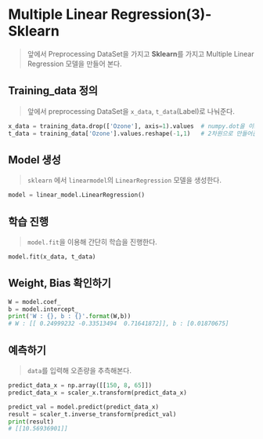 # Multiple Linear Regression(3)-Sklearn

> 앞에서 Preprocessing DataSet을 가지고 **Sklearn**를 가지고 Multiple Linear Regression 모델을 만들어 본다.



## Training_data 정의

> 앞에서 preprocessing DataSet을 `x_data`, `t_data`(Label)로 나눠준다.

```python
x_data = training_data.drop(['Ozone'], axis=1).values  # numpy.dot을 이용해야 하므로 values만 가져온다.
t_data = training_data['Ozone'].values.reshape(-1,1)   # 2차원으로 만들어준다. 
```



## Model 생성

> `sklearn` 에서 `linearmodel`의 `LinearRegression` 모델을 생성한다.

```python
model = linear_model.LinearRegression()
```



## 학습 진행

> `model.fit`을 이용해 간단히 학습을 진행한다.

```python
model.fit(x_data, t_data)
```



## Weight, Bias 확인하기

```python
W = model.coef_
b = model.intercept_
print('W : {}, b : {}'.format(W,b))
# W : [[ 0.24999232 -0.33513494  0.71641872]], b : [0.01870675]
```



## 예측하기

> `data`를 입력해 오존량을 추측해본다.

```python
predict_data_x = np.array([[150, 8, 65]])
predict_data_x = scaler_x.transform(predict_data_x)

predict_val = model.predict(predict_data_x)
result = scaler_t.inverse_transform(predict_val)
print(result)
# [[10.56936901]]
```

